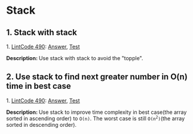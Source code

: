 # Stack
## 1. Stack with stack
<div>
    <p>
        1. 
        <a href="https://www.lintcode.com/problem/set-of-stacks/description">LintCode 490</a>:  
        <a href="https://github.com/Tony-Hu/ShuaTi-Online.Judge.Problems.Solving/blob/master/src/main/java/stack/LintCode490.java">Answer</a>, 
        <a href="https://github.com/Tony-Hu/ShuaTi-Online.Judge.Problems.Solving/blob/master/src/test/java/stack/LintCode490Test.java">Test</a>
    </p>
    <p><b>Description: </b>Use stack with stack to avoid the "topple".</p>
</div>


## 2. Use stack to find next greater number in O(n) time in best case
<div>
    <p>
        1. 
        <a href="https://www.lintcode.com/problem/next-greater-element-ii/description">LintCode 490</a>:  
        <a href="https://github.com/Tony-Hu/ShuaTi-Online.Judge.Problems.Solving/blob/master/src/main/java/stack/LintCode490.java">Answer</a>, 
        <a href="https://github.com/Tony-Hu/ShuaTi-Online.Judge.Problems.Solving/blob/master/src/test/java/stack/LintCode490Test.java">Test</a>
    </p>
    <p><b>Description: </b>Use stack to improve time complexity in best case(the array sorted in ascending order) to <code>O(n)</code>. The worst case is still <code>O(n<sup>2</sup>)</code>(the array sorted in descending order).</p>
</div>